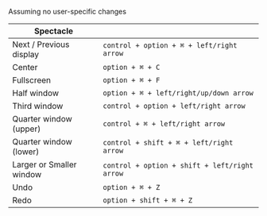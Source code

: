Assuming no user-specific changes

|Spectacle||
|--|--|
|Next / Previous display|`control + option + ⌘ + left/right arrow`|
|Center|`option + ⌘ + C`|
|Fullscreen|`option + ⌘ + F`|
|Half window|`option + ⌘ + left/right/up/down arrow`|
|Third window|`control + option + left/right arrow`|
|Quarter window (upper)|`control + ⌘ + left/right arrow`|
|Quarter window (lower)|`control + shift + ⌘ + left/right arrow`|
|Larger or Smaller window|`control + option + shift + left/right arrow`|
|Undo|`option + ⌘ + Z`|
|Redo|`option + shift + ⌘ + Z`|
